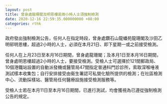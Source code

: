 ```yaml
---
layout: post
title: 曾身處龍珊閣及明恩樓逾兩小時人士須強制檢測
date: 2020-12-16 22:59:35.000000000 +08:00
categories: rthk
---
```


政府發出強制檢測公告，任何人在指定時段，曾身處鑽石山龍蟠苑龍珊閣及沙田乙明邨明恩樓，超過2小時的人士，必須在本月21日、即下星期一或之前接受檢測。

任何人在上月23日至本月16日期間，曾身處龍珊閣；及本月1日至本月16日期間，曾身處明恩樓超過2小時的人士，要接受檢測。受檢人士可選擇於121間郵政局、10個港鐵站設置的自動派發機或醫管局47間指定普通科門診診所，索取深喉唾液測試樣本收集包；自行安排接受由衞生署認可私營化驗所提供的檢測；在社區檢測中心、流動採樣站、醫管局任何醫療設施接受檢測服務等。

受檢人士若在本月11日至本月16日期間，已進行測試，均會獲視為已遵從強制檢測公告的規定。
